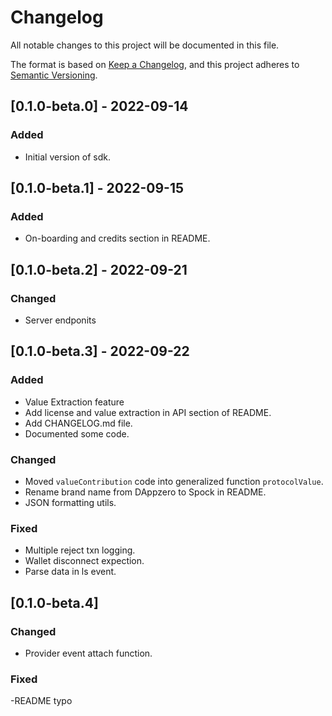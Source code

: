 # Changelog

All notable changes to this project will be documented in this file.

The format is based on [Keep a Changelog](https://keepachangelog.com/en/1.0.0/),
and this project adheres to [Semantic Versioning](https://semver.org/spec/v2.0.0.html).

## [0.1.0-beta.0] - 2022-09-14

### Added

- Initial version of sdk.

## [0.1.0-beta.1] - 2022-09-15

### Added

- On-boarding and credits section in README.

## [0.1.0-beta.2] - 2022-09-21

### Changed

- Server endponits

## [0.1.0-beta.3] - 2022-09-22

### Added

- Value Extraction feature
- Add license and value extraction in API section of README.
- Add CHANGELOG.md file.
- Documented some code.

### Changed

- Moved `valueContribution` code into generalized function `protocolValue`.
- Rename brand name from DAppzero to Spock in README.
- JSON formatting utils.

### Fixed

- Multiple reject txn logging.
- Wallet disconnect expection.
- Parse data in ls event.

## [0.1.0-beta.4]

### Changed

- Provider event attach function.

### Fixed

-README typo
